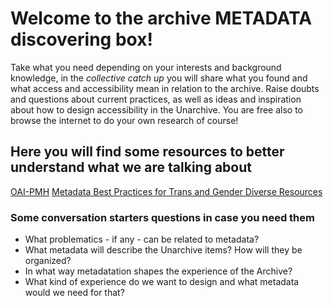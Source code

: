 # Welcome to the archive METADATA discovering box!

Take what you need depending on your interests and background knowledge, in the <i>collective catch up</i> you will share what you found and what access and accessibility mean in relation to the archive. Raise doubts and questions about current practices, as well as ideas and inspiration about how to design accessibility in the Unarchive.
You are free also to browse the internet to do your own research of course!

## Here you will find some resources to better understand what we are talking about

[OAI-PMH](http://www.openarchives.org/pmh/tools/)
[Metadata Best Practices for Trans and Gender Diverse Resources](https://zenodo.org/record/6687057#.YrXRkezMKWY)

### Some conversation starters questions in case you need them

* What problematics - if any - can be related to metadata?
* What metadata will describe the Unarchive items? How will they be organized? 
* In what way metadatation shapes the experience of the Archive? 
* What kind of experience do we want to design and what metadata would we need for that?


